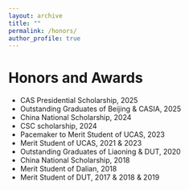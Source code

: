 ```yaml
---
layout: archive
title: ""
permalink: /honors/
author_profile: true
---
```




Honors and Awards
===
* CAS Presidential Scholarship, 2025
* Outstanding Graduates of Beijing & CASIA, 2025
* China National Scholarship, 2024
* CSC scholarship, 2024
* Pacemaker to Merit Student of UCAS, 2023
* Merit Student of UCAS, 2021 & 2023
* Outstanding Graduates of Liaoning & DUT, 2020
* China National Scholarship, 2018
* Merit Student of Dalian, 2018
* Merit Student of DUT, 2017 & 2018 & 2019
